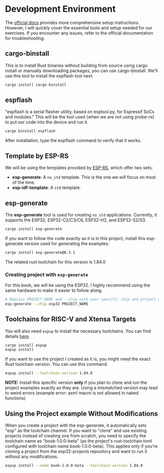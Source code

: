 # Development Environment

The [official docs](https://docs.espressif.com/projects/rust/book/getting-started/index.html) provides more comprehensive setup instructions. However, I will quickly cover the essential tools and setup needed for our exercises. If you encounter any issues, refer to the official documentation for troubleshooting.

## cargo-binstall

This is to install Rust binaries without building from source using cargo install or manually downloading packages, you can use cargo-binstall. We'll use this tool to install the espflash tool next.

```rust
cargo install cargo-binstall
```

## espflash
"espflash is a serial flasher utility, based on esptool.py, for Espressif SoCs and modules."  This will be the tool used (when we are not using probe-rs) to put our code into the device and run it. 

```rust
cargo binstall espflash
```

After installation, type the espflash command to verify that it works.


## Template by ESP-RS
We will be using the templates provided by [ESP-RS](https://docs.espressif.com/projects/rust/book/getting-started/tooling/esp-generate.html), which offer two sets:  
- **esp-generate**: A `no_std` template. This is the one we will focus on most of the time.  
- **esp-idf-template**: A `std` template.

## esp-generate
The **esp-generate** tool is used for creating `no_std` applications. Currently, it supports the ESP32, ESP32-C2/C3/C6, ESP32-H2, and ESP32-S2/S3. 

```sh
cargo install esp-generate
```

If you want to follow the code exactly as it is in this project, install this esp-generate version used for generating the examples:
```sh
cargo install esp-generate@0.3.1
```
The related rust toolchain for this version is 1.84.0


### Creating project with `esp-generate`
For this book, we will be using the ESP32. I highly recommend using the same hardware to make it easier to follow along.

```sh
# Replace PROJECT_NAME and --chip with your specific chip and project name.
esp-generate --chip esp32 PROJECT_NAME
```


## Toolchains for RISC-V and Xtensa Targets

You will also need `espup` to install the necessary toolchains. You can find details [here](https://docs.espressif.com/projects/rust/book/getting-started/toolchain.html?highlight=espup#xtensa-devices).

```sh
cargo install espup
espup install
```

If you want to use the project I created as it is, you might need the exact Rust toolchain version. You can use this command:
```sh
espup install --toolchain-version 1.84.0
```

**NOTE:** Install this specific version **only** if you plan to clone and run the project examples exactly as they are. Using a mismatched version may lead to weird errors (example error: asm! macro is not allowed in naked functions)


## Using the Project example Without Modifications
When you create a project with the esp-generate, it automatically sets "esp" as the toolchain channel. If you want to "clone" and use existing projects instead of creating one from scratch, you need to specify the toolchain name as "book-1.0.0-beta" (as the project's rust-toolchain.toml configured with toolchain name book-1.0.0-beta). This applies only if you're cloning a project from the esp32-projects repository and want to run it without any modifications.

```sh
espup install --name book-1.0.0-beta --toolchain-version 1.84.0
```

